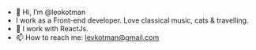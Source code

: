 - 👋 Hi, I’m @leokotman
- I work as a Front-end developer. Love classical music, cats & travelling.
- 🌱 I work with ReactJs.
- 📫 How to reach me:
levkotman@gmail.com
<!---
leokotman/leokotman is a ✨ special ✨ repository because its `README.md` (this file) appears on your GitHub profile.
You can click the Preview link to take a look at your changes.
--->
